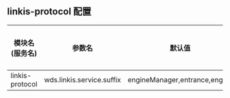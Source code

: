 ## linkis-protocol 配置


| 模块名(服务名) | 参数名 | 默认值 | 描述 | 是否引用|
| -------- | -------- | ----- |----- |  -----   |
|linkis-protocol|wds.linkis.service.suffix| engineManager,entrance,engine | service.suffix |true|


